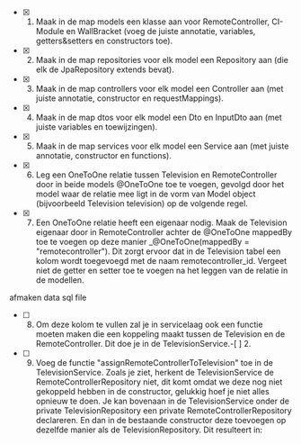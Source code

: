 


-[x]  1. Maak in de map models een klasse aan voor RemoteController, CI-Module en WallBracket (voeg de juiste annotatie, variables, getters&setters en constructors toe).
-[x]  2. Maak in de map repositories voor elk model een Repository aan (die elk de JpaRepository extends bevat).
-[x]  3. Maak in de map controllers voor elk model een Controller aan (met juiste annotatie, constructor en requestMappings).
-[x]  4. Maak in de map dtos voor elk model een Dto en InputDto aan (met juiste variables en toewijzingen).
-[x]  5. Maak in de map services voor elk model een Service aan (met juiste annotatie, constructor en functions).
-[x]  6. Leg een OneToOne relatie tussen Television en RemoteController door in beide models @OneToOne toe te voegen, gevolgd door het model waar de relatie mee ligt in de vorm van Model object (bijvoorbeeld Television television) op de volgende regel.
-[x]  7. Een OneToOne relatie heeft een eigenaar nodig. Maak de Television eigenaar door in RemoteController achter de @OneToOne mappedBy toe te voegen op deze manier _@OneToOne(mappedBy = "remotecontroller"). Dit zorgt ervoor dat in de Television tabel een kolom wordt toegevoegd met de naam remotecontroller_id. Vergeet niet de getter en setter toe te voegen na het leggen van de relatie in de modellen.

afmaken data sql file 


-[ ]  8. Om deze kolom te vullen zal je in servicelaag ook een functie moeten maken die een koppeling maakt tussen de Television en de RemoteController. Dit doe je in de TelevisionService.-[ ]  2.
-[ ]  9. Voeg de functie "assignRemoteControllerToTelevision" toe in de TelevisionService. Zoals je ziet, herkent de TelevisionService de RemoteControllerRepository niet, dit komt omdat we deze nog niet gekoppeld hebben in de constructor, gelukkig hoef je niet alles opnieuw te doen. Je kan bovenaan in de TelevisionService onder de private TelevisionRepository een private RemoteControllerRepository declareren. En dan in de bestaande constructor deze toevoegen op dezelfde manier als de TelevisionRepository. Dit resulteert in: